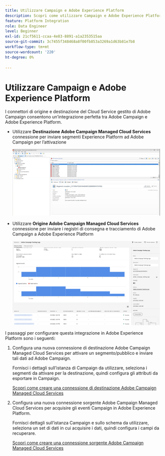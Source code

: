 ```yaml
---
title: Utilizzare Campaign e Adobe Experience Platform
description: Scopri come utilizzare Campaign e Adobe Experience Platform
feature: Platform Integration
role: Data Engineer
level: Beginner
exl-id: 21cf5611-ccaa-4e83-8891-a1a2353515aa
source-git-commit: 3c7455f348468a8f00fb853a3269a1d63b81e7b8
workflow-type: tm+mt
source-wordcount: '220'
ht-degree: 0%

---
```


# Utilizzare Campaign e Adobe Experience Platform

I connettori di origine e destinazione del Cloud Service gestito di Adobe Campaign consentono un’integrazione perfetta tra Adobe Campaign e Adobe Experience Platform.

* Utilizzare **Destinazione Adobe Campaign Managed Cloud Services** connessione per inviare segmenti Experience Platform ad Adobe Campaign per l’attivazione

   ![](assets/aep-destination.png)

* Utilizzare **Origine Adobe Campaign Managed Cloud Services** connessione per inviare i registri di consegna e tracciamento di Adobe Campaign a Adobe Experience Platform

   ![](assets/aep-logs.png)

I passaggi per configurare questa integrazione in Adobe Experience Platform sono i seguenti:

1. Configura una nuova connessione di destinazione Adobe Campaign Managed Cloud Services per attivare un segmento/pubblico e inviare tali dati ad Adobe Campaign.

   Fornisci i dettagli sull’istanza di Campaign da utilizzare, seleziona i segmenti da attivare per la destinazione, quindi configura gli attributi da esportare in Campaign.

   [Scopri come creare una connessione di destinazione Adobe Campaign Managed Cloud Services](https://www.adobe.com/go/destinations-adobe-campaign-managed-cloud-services-en)

1. Configura una nuova connessione sorgente Adobe Campaign Managed Cloud Services per acquisire gli eventi Campaign in Adobe Experience Platform.

   Fornisci dettagli sull’istanza Campaign e sullo schema da utilizzare, seleziona un set di dati in cui acquisire i dati, quindi configura i campi da recuperare.

   [Scopri come creare una connessione sorgente Adobe Campaign Managed Cloud Services](https://www.adobe.com/go/sources-campaign-ui-en)
